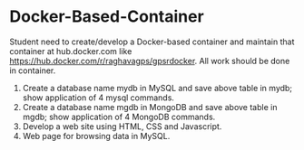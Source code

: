 # Docker-Based-Container

Student need to create/develop a Docker-based container and maintain that container at hub.docker.com like https://hub.docker.com/r/raghavagps/gpsrdocker. All work should be done in container.

1. Create a database name mydb in MySQL and save above table in mydb; show application of 4 mysql commands.
2. Create a database name mgdb in MongoDB and save above table in mgdb; show application of 4 MongoDB commands.
3. Develop a web site using HTML, CSS and Javascript.
4. Web page for browsing data in MySQL.
